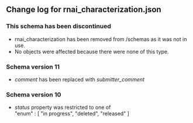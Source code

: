## Change log for rnai_characterization.json

### This schema has been discontinued

* rnai_characterization has been removed from /schemas as it was not in use.
* No objects were affected because there were none of this type.

### Schema version 11

* *comment* has been replaced with *submitter_comment*

### Schema version 10

* *status* property was restricted to one of  
    "enum" : [
        "in progress",
        "deleted",
        "released"
    ]
